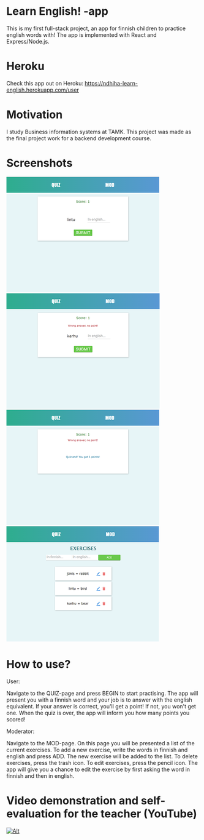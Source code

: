 # Learn English! -app

This is my first full-stack project, an app for finnish children to practice english words with!
The app is implemented with React and Express/Node.js.

# Heroku

Check this app out on Heroku: https://ndhiha-learn-english.herokuapp.com/user

# Motivation

I study Business information systems at TAMK.
This project was made as the final project work for a backend development course.

# Screenshots

![Alt](https://github.com/vitkutin/learn-english-app/blob/main/1.png)
![Alt](https://github.com/vitkutin/learn-english-app/blob/main/2.png)
![Alt](https://github.com/vitkutin/learn-english-app/blob/main/3.png)
![Alt](https://github.com/vitkutin/learn-english-app/blob/main/4.png)

# How to use?

User:

Navigate to the QUIZ-page and press BEGIN to start practising.
The app will present you with a finnish word and your job is to answer with the english equivalent.
If your answer is correct, you'll get a point! If not, you won't get one.
When the quiz is over, the app will inform you how many points you scored!

Moderator:

Navigate to the MOD-page.
On this page you will be presented a list of the current exercises.
To add a new exercise, write the words in finnish and english and press ADD. The new exercise will be added to the list.
To delete exercises, press the trash icon.
To edit exercises, press the pencil icon. The app will give you a chance to edit the exercise by first asking the word in finnish and then in english.

# Video demonstration and self-evaluation for the teacher (YouTube)
[![Alt](https://img.youtube.com/vi/H2Kya769rQ0/0.jpg)](https://www.youtube.com/watch?v=H2Kya769rQ0)
